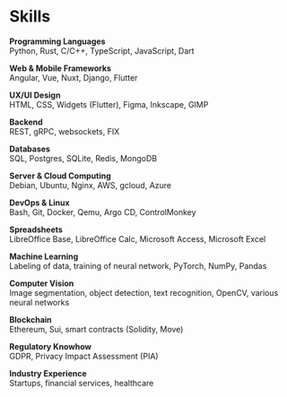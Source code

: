 <!-- markdownlint-disable MD033 -->

# Skills

**Programming Languages**<br/>
Python, Rust, C/C++, TypeScript, JavaScript, Dart

**Web & Mobile Frameworks**<br/>
Angular, Vue, Nuxt, Django, Flutter

**UX/UI Design**<br/>
HTML, CSS, Widgets (Flutter), Figma, Inkscape, GIMP

**Backend**<br/>
REST, gRPC, websockets, FIX

**Databases**<br/>
SQL, Postgres, SQLite, Redis, MongoDB

**Server & Cloud Computing**<br/>
Debian, Ubuntu, Nginx, AWS, gcloud, Azure

**DevOps & Linux**<br/>
Bash, Git, Docker, Qemu, Argo CD, ControlMonkey

**Spreadsheets**<br/>
LibreOffice Base, LibreOffice Calc, Microsoft Access, Microsoft Excel

**Machine Learning**<br/>
Labeling of data, training of neural network, PyTorch, NumPy, Pandas

**Computer Vision**<br/>
Image segmentation, object detection, text recognition, OpenCV, various neural networks

**Blockchain**<br/>
Ethereum, Sui, smart contracts (Solidity, Move)

**Regulatory Knowhow**<br/>
GDPR, Privacy Impact Assessment (PIA)

**Industry Experience**<br/>
Startups, financial services, healthcare
